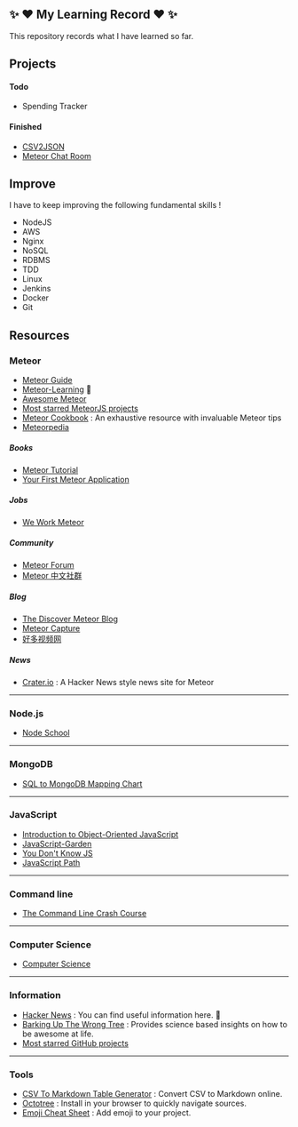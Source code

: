 ## :sparkles: :heart: My Learning Record :heart: :sparkles:

This repository records what I have learned so far.

## Projects

#### Todo

* Spending Tracker

#### Finished

* [CSV2JSON](https://github.com/LIYINGZHEN/my-learning-record/tree/master/Meteor/Projects/6.meteor-csv2json)
* [Meteor Chat Room](https://github.com/LIYINGZHEN/my-learning-record/tree/master/Meteor/Projects/7.meteor-chat-room)

## Improve

I have to keep improving the following fundamental skills !

* NodeJS
* AWS
* Nginx
* NoSQL
* RDBMS
* TDD
* Linux
* Jenkins
* Docker
* Git

## Resources

### Meteor

* [Meteor Guide](http://guide.meteor.com/)
* [Meteor-Learning](https://github.com/ericdouglas/Meteor-Learning) :sparkling_heart:
* [Awesome Meteor](https://github.com/Urigo/awesome-meteor)
* [Most starred MeteorJS projects](https://github.com/search?o=desc&q=meteor&ref=searchresults&s=stars&type=Repositories&utf8=%E2%9C%93)
* [Meteor Cookbook](https://github.com/clinical-meteor/cookbook/blob/master/table-of-contents.md) : An exhaustive resource with invaluable Meteor tips
* [Meteorpedia](http://www.meteorpedia.com/read/Main_Page)

##### Books

* [Meteor Tutorial](http://www.meteor-tutorial.org/book)
* [Your First Meteor Application](http://meteortips.com/book.pdf)

##### Jobs

* [We Work Meteor](https://www.weworkmeteor.com/)

##### Community

* [Meteor Forum](https://forums.meteor.com/)
* [Meteor 中文社群](http://www.meteorhub.org/)

##### Blog

* [The Discover Meteor Blog](https://www.discovermeteor.com/blog)
* [Meteor Capture](http://meteorcapture.com/)
* [好多视频网](http://haoduoshipin.com/)

##### News

* [Crater.io](https://crater.io/) : A Hacker News style news site for Meteor

---

### Node.js

* [Node School](http://nodeschool.io/#workshopper-list)

---

### MongoDB

* [SQL to MongoDB Mapping Chart](https://docs.mongodb.org/manual/reference/sql-comparison/)

---

### JavaScript

* [Introduction to Object-Oriented JavaScript](https://developer.mozilla.org/en-US/docs/Web/JavaScript/Introduction_to_Object-Oriented_JavaScript)
* [JavaScript-Garden](http://bonsaiden.github.io/JavaScript-Garden/)
* [You Don't Know JS](https://github.com/getify/You-Dont-Know-JS)
* [JavaScript Path](https://github.com/javascript-society/javascript-path)

---

### Command line

* [The Command Line Crash Course](http://cli.learncodethehardway.org/book/)

---

### Computer Science

* [Computer Science](https://github.com/open-source-society/computer-science)

---

### Information

* [Hacker News](https://news.ycombinator.com/) : You can find useful information here. :sparkling_heart:
* [Barking Up The Wrong Tree](http://www.bakadesuyo.com/blog/) : Provides science based insights on how to be awesome at life.
* [Most starred GitHub projects](https://github.com/search?q=stars:%3E1&s=stars&type=Repositories)

---

### Tools

* [CSV To Markdown Table Generator](https://donatstudios.com/CsvToMarkdownTable) : Convert CSV to Markdown online.
* [Octotree](https://github.com/buunguyen/octotree) : Install in your browser to quickly navigate sources.
* [Emoji Cheat Sheet](http://www.emoji-cheat-sheet.com/) : Add emoji to your project.
